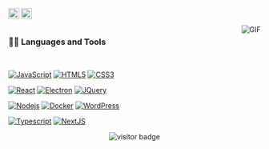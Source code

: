 <a href="https://www.linkedin.com/in/dylan-magall%C3%B3n-565bb5326/">
  <img align="left" alt="LinkedIn" width="22px" height="22px" src="https://upload.wikimedia.org/wikipedia/commons/0/01/LinkedIn_Logo.svg" />
</a>

<a href="https://www.instagram.com/dylanthx">
  <img align="left" alt="Instagram" width="22px" height="22px" src="https://upload.wikimedia.org/wikipedia/commons/a/a5/Instagram_icon.png" />
</a>


<br />
<br />

<img align="right" alt="GIF" src="https://media.giphy.com/media/836HiJc7pgzy8iNXCn/giphy.gif" />

### 👨‍💻 Languages and Tools

<br />

[![JavaScript](https://img.shields.io/badge/-JavaScript-black?style=flat&logo=javascript&link=)]()
[![HTML5](https://img.shields.io/badge/-HTML5-E34F26?style=flat&logo=html5&logoColor=white&link=)]()
[![CSS3](https://img.shields.io/badge/-CSS3-1572B6?style=flat&logo=css3&link=)]()

[![React](https://img.shields.io/badge/-React-black?style=flat&logo=react&link=)]()
[![Electron](https://img.shields.io/badge/-Electron-gray?style=flat&logo=electron&link=)]()
[![JQuery](https://img.shields.io/badge/-JQuery-blue?style=flat&logo=jquery&link=)]()

[![Nodejs](https://img.shields.io/badge/-Nodejs-green?style=flat&logo=Node.js&link=)]()
[![Docker](https://img.shields.io/badge/-Docker-black?style=flat&logo=docker&link=)]()
[![WordPress](https://img.shields.io/badge/-WordPress-blue?style=flat&logo=wordpress&link=)]()


[![Typescript](https://img.shields.io/badge/-TypeScript-white?style=flat&logo=typescript&link=)]()
[![NextJS](https://img.shields.io/badge/-NextJS-black?style=flat&logo=nextjs&link=)]()

<p align='center'>
  <img src="" alt="visitor badge" />
</p>
